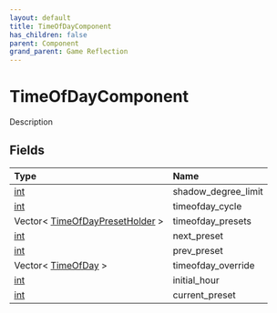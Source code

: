 ```yaml
---
layout: default
title: TimeOfDayComponent
has_children: false
parent: Component
grand_parent: Game Reflection
---
```

# TimeOfDayComponent
Description 

## Fields

| Type | Name |
|:----------|:--------------|
| [int](/riftbreaker-wiki/docs/game-reflection/enums/int/) | shadow_degree_limit |
| [int](/riftbreaker-wiki/docs/game-reflection/enums/int/) | timeofday_cycle |
| Vector< [TimeOfDayPresetHolder](/riftbreaker-wiki/docs/game-reflection/components/time_of_day_preset_holder/) > | timeofday_presets |
| [int](/riftbreaker-wiki/docs/game-reflection/enums/int/) | next_preset |
| [int](/riftbreaker-wiki/docs/game-reflection/enums/int/) | prev_preset |
| Vector< [TimeOfDay](/riftbreaker-wiki/docs/game-reflection/enums/time_of_day/) > | timeofday_override |
| [int](/riftbreaker-wiki/docs/game-reflection/enums/int/) | initial_hour |
| [int](/riftbreaker-wiki/docs/game-reflection/enums/int/) | current_preset |

